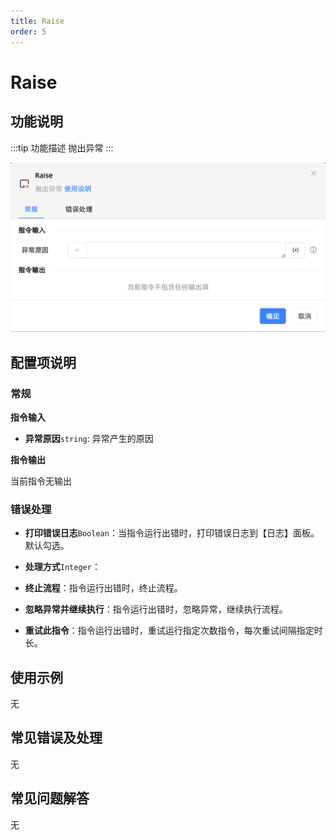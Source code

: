 ```yaml
---
title: Raise
order: 5
---
```


# Raise

## 功能说明

:::tip 功能描述
抛出异常
:::

![Raise](../../../assets/Raise_command.png)

## 配置项说明

### 常规

**指令输入**

- **异常原因**`string`: 异常产生的原因


**指令输出**

当前指令无输出

### 错误处理

- **打印错误日志**`Boolean`：当指令运行出错时，打印错误日志到【日志】面板。默认勾选。

- **处理方式**`Integer`：

 - **终止流程**：指令运行出错时，终止流程。

 - **忽略异常并继续执行**：指令运行出错时，忽略异常，继续执行流程。

 - **重试此指令**：指令运行出错时，重试运行指定次数指令，每次重试间隔指定时长。

## 使用示例
无

## 常见错误及处理

无

## 常见问题解答

无

